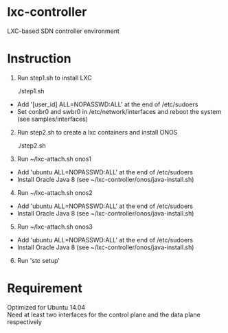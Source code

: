 # lxc-controller
LXC-based SDN controller environment

# Instruction
1. Run step1.sh to install LXC<br />

	./step1.sh<br />
  
  - Add '[user_id] ALL=NOPASSWD:ALL' at the end of /etc/sudoers<br />
  - Set conbr0 and swbr0 in /etc/network/interfaces and reboot the system (see samples/interfaces)<br />

2. Run step2.sh to create a lxc containers and install ONOS<br />

	./step2.sh<br />

3. Run ~/lxc-attach.sh onos1<br />
  - Add 'ubuntu ALL=NOPASSWD:ALL' at the end of /etc/sudoers<br />
  - Install Oracle Java 8 (see ~/lxc-controller/onos/java-install.sh)<br />

4. Run ~/lxc-attach.sh onos2<br />
  - Add 'ubuntu ALL=NOPASSWD:ALL' at the end of /etc/sudoers<br />
  - Install Oracle Java 8 (see ~/lxc-controller/onos/java-install.sh)<br />

5. Run ~/lxc-attach.sh onos3<br />
  - Add 'ubuntu ALL=NOPASSWD:ALL' at the end of /etc/sudoers<br />
  - Install Oracle Java 8 (see ~/lxc-controller/onos/java-install.sh)<br />

6. Run 'stc setup'<br />

# Requirement
Optimized for Ubuntu 14.04<br />
Need at least two interfaces for the control plane and the data plane respectively<br />
